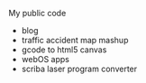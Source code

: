 My public code
  * blog
  * traffic accident map mashup
  * gcode to html5 canvas
  * webOS apps
  * scriba laser program converter
